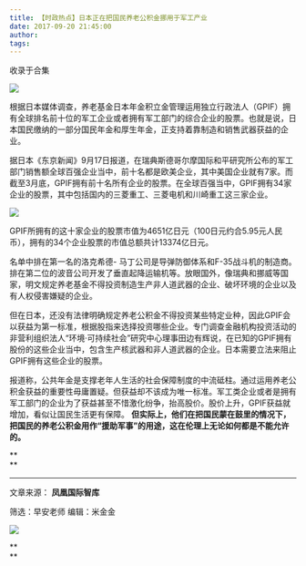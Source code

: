 ```yaml
---
title: 【时政热点】日本正在把国民养老公积金挪用于军工产业
date: 2017-09-20 21:45:00
author: 
tags: 
---
```



收录于合集

![](/images/4000/2.gif)

根据日本媒体调查，养老基金日本年金积立金管理运用独立行政法人（GPIF）拥有全球排名前十位的军工企业或者拥有军工部门的综合企业的股票。也就是说，日本国民缴纳的一部分国民年金和厚生年金，正支持着靠制造和销售武器获益的企业。

据日本《东京新闻》9月17日报道，在瑞典斯德哥尔摩国际和平研究所公布的军工部门销售额全球百强企业当中，前十名都是欧美企业，其中美国企业就有7家。而截至3月底，GPIF拥有前十名所有企业的股票。在全球百强当中，GPIF拥有34家企业的股票，其中包括国内的三菱重工、三菱电机和川崎重工这三家企业。

  

![](/images/4000/3.jpeg)

  

GPIF所拥有的这十家企业的股票市值为4651亿日元（100日元约合5.95元人民币），拥有的34个企业股票的市值总额共计13374亿日元。

名单中排在第一名的洛克希德-
马丁公司是导弹防御体系和F-35战斗机的制造商。排在第二位的波音公司开发了垂直起降运输机等。放眼国外，像瑞典和挪威等国家，明文规定养老基金不得投资制造生产非人道武器的企业、破坏环境的企业以及有人权侵害嫌疑的企业。

但在日本，还没有法律明确规定养老公积金不得投资某些特定业种，因此GPIF会以获益为第一标准，根据股指来选择投资哪些企业。专门调查金融机构投资活动的非营利组织法人“环境·可持续社会”研究中心理事田边有辉说，在已知的GPIF拥有股份的这些企业当中，包含生产核武器和非人道武器的企业。日本需要立法来阻止GPIF拥有这些企业的股票。

报道称，公共年金是支撑老年人生活的社会保障制度的中流砥柱。通过运用养老公积金获益的重要性毋庸置疑。但获益却不该成为唯一标准。军工类企业或者是拥有军工部门的企业为了获益甚至不惜激化纷争，抬高股价。股价上升，GPIF获益就增加，看似让国民生活更有保障。
**但实际上，他们在把国民蒙在鼓里的情况下，把国民的养老公积金用作“援助军事”的用途，这在伦理上无论如何都是不能允许的。**

 **  
**

 ****

文章来源： **凤凰国际智库**

筛选：早安老师 编辑：米金金

  

![](/images/4000/4.gif)

  

 **  
**  

  

